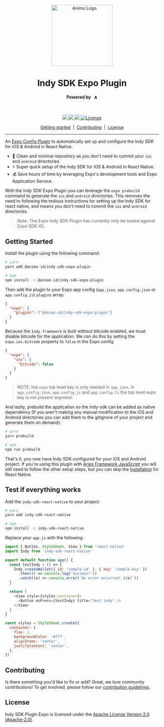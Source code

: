 <p align="center">
  <picture>
   <source media="(prefers-color-scheme: light)" srcset="https://res.cloudinary.com/animo-solutions/image/upload/v1656578320/animo-logo-light-no-text_ok9auy.svg">
   <source media="(prefers-color-scheme: dark)" srcset="https://res.cloudinary.com/animo-solutions/image/upload/v1656578320/animo-logo-dark-no-text_fqqdq9.svg">
   <img alt="Animo Logo" height="200px" />
  </picture>
</p>

<h1 align="center" ><b>Indy SDK Expo Plugin</b></h1>

<h4 align="center">Powered by &nbsp; 
  <picture>
    <source media="(prefers-color-scheme: light)" srcset="https://res.cloudinary.com/animo-solutions/image/upload/v1656579715/animo-logo-light-text_cma2yo.svg">
    <source media="(prefers-color-scheme: dark)" srcset="https://res.cloudinary.com/animo-solutions/image/upload/v1656579715/animo-logo-dark-text_uccvqa.svg">
    <img alt="Animo Logo" height="12px" />
  </picture>
</h4><br>

<p align="center">
  <a href="https://typescriptlang.org">
    <img src="https://img.shields.io/badge/%3C%2F%3E-TypeScript-%230074c1.svg" />
  </a>
  <a href="https://yarnpkg.com">
    <img src="https://img.shields.io/badge/yarn-workspaces-2188b6" />
  </a>
  <a href="https://www.npmjs.com/package/@animo-id/indy-sdk-expo-plugin">
    <img src="https://img.shields.io/npm/v/@animo-id/indy-sdk-expo-plugin" />
  </a>
  <a
    href="https://raw.githubusercontent.com/animo/indy-sdk-expo-plugin/main/LICENSE"
    ><img
      alt="License"
      src="https://img.shields.io/badge/License-Apache%202.0-blue.svg"
  /></a>
</p>

<p align="center">
  <a href="#getting-started">Getting started</a> 
  &nbsp;|&nbsp;
  <a href="#contributing">Contributing</a> 
  &nbsp;|&nbsp;
  <a href="#contributing">License</a> 
</p>

---

An [Expo Config Plugin](https://docs.expo.dev/guides/config-plugins/) to automatically set up and configure the Indy SDK for iOS & Android in React Native.

- 🧽 Clean and minimal repository as you don't need to commit your `ios` and `android` directories.
- ⚡️ Super quick setup of the Indy SDK for iOS & Android in React Native.
- 💰 Save hours of time by leveraging Expo's development tools and Expo Application Service.

With the Indy SDK Expo Plugin you can leverage the `expo prebuild` command to generate the `ios` and `android` directories. This removes the need to following the tedious instructions for setting up the Indy SDK for react native, and means you don't need to commit the `ios` and `android` directories.

> Note: The Expo Indy SDK Plugin has currently only be tested against Expo SDK 45.

## Getting Started

Install the plugin using the following command:

```sh
# yarn
yarn add @animo-id/indy-sdk-expo-plugin

# npm
npm install -s @animo-id/indy-sdk-expo-plugin
```

Then add the plugin to your Expo app config (`app.json`, `app.config.json` or `app.config.js`) `plugins` array:

```json
{
  "expo": {
    "plugins": ["@animo-id/indy-sdk-expo-plugin"]
  }
}
```

Because the `Indy.framework` is built without bitcode enabled, we must disable bitcode for the application. We can do this by setting the `expo.ios.bitcode` property to `false` in the Expo config

```json
{
  "expo": {
    "ios": {
      "bitcode": false
    }
  }
}
```

> NOTE: the `expo` top level key is only needed in `app.json`. In `app.config.json`, `app.config.js` and `app.config.ts` the top level expo key is not present anymore.

And lastly, prebuild the application so the indy-sdk can be added as native dependency (If you aren't making any manual modification to the iOS and Android directories you can add them to the gitignore of your project and generate them on demand):

```sh
# yarn
yarn prebuild

# npm
npm run prebuild
```

That's it, you now have Indy SDK configured for your iOS and Android project. If you're using this plugin with [Aries Framework JavaScript](https://github.com/hyperledger/aries-framework-javascript) you will still need to follow the other setup steps, but you can skip the [Installation](https://aries.js.org/guides/getting-started/installation/react-native) for React Native.

## Test if everything works

Add the `indy-sdk-react-native` to your project:

```sh
# yarn
yarn add indy-sdk-react-native

# npm
npm install -s indy-sdk-react-native
```

Replace your `app.js` with the following:

```javascript
import { Button, StyleSheet, View } from 'react-native'
import Indy from 'indy-sdk-react-native'

export default function app() {
  const testIndy = () => {
    Indy.createWallet({ id: 'sample-id' }, { key: 'sample-key' })
      .then(() => console.log('Success!'))
      .catch((e) => console.error(`An error occurred! ${e}`))
  }

  return (
    <View style={styles.container}>
      <Button onPress={testIndy} title="test indy" />
    </View>
  )
}

const styles = StyleSheet.create({
  container: {
    flex: 1,
    backgroundColor: '#fff',
    alignItems: 'center',
    justifyContent: 'center',
  },
})
```

## Contributing

Is there something you'd like to fix or add? Great, we love community
contributions! To get involved, please follow our [contribution guidelines](./CONTRIBUTING.md).

## License

Indy SDK Plugin Expo is licensed under the [Apache License Version 2.0 (Apache-2.0)](./LICENSE).
